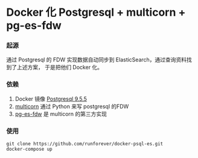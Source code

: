 # Docker 化 Postgresql + multicorn + pg-es-fdw

### 起源
通过 Postgresql 的 FDW 实现数据自动同步到 ElasticSearch，通过查询资料找到了上述方案，
于是把他们 Docker 化。

### 依赖
1. Docker 镜像 [Postgresql 9.5.5](https://hub.docker.com/_/postgres/)
3. [multicorn](http://multicorn.org) 通过 Python 来写 postgresql 的FDW
4. [pg-es-fdw](https://github.com/Mikulas/pg-es-fdw) 是 multicorn 的第三方实现

### 使用
```
git clone https://github.com/runforever/docker-psql-es.git
docker-compose up
```
